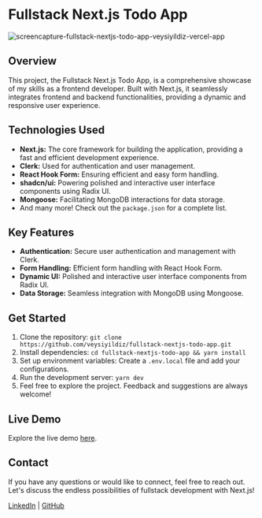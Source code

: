 # Fullstack Next.js Todo App

![screencapture-fullstack-nextjs-todo-app-veysiyildiz-vercel-app](https://github.com/veysiyildiz/fullstack-nextjs-todo-app/assets/2284134/facc4c8e-5a46-4698-855a-51d89ecf27a7)

## Overview

This project, the Fullstack Next.js Todo App, is a comprehensive showcase of my skills as a frontend developer. Built with Next.js, it seamlessly integrates frontend and backend functionalities, providing a dynamic and responsive user experience.

## Technologies Used

- **Next.js:** The core framework for building the application, providing a fast and efficient development experience.
- **Clerk:** Used for authentication and user management.
- **React Hook Form:** Ensuring efficient and easy form handling.
- **shadcn/ui:** Powering polished and interactive user interface components using Radix UI.
- **Mongoose:** Facilitating MongoDB interactions for data storage.
- And many more! Check out the `package.json` for a complete list.

## Key Features

- **Authentication:** Secure user authentication and management with Clerk.
- **Form Handling:** Efficient form handling with React Hook Form.
- **Dynamic UI:** Polished and interactive user interface components from Radix UI.
- **Data Storage:** Seamless integration with MongoDB using Mongoose.

## Get Started

1. Clone the repository: `git clone https://github.com/veysiyildiz/fullstack-nextjs-todo-app.git`
2. Install dependencies: `cd fullstack-nextjs-todo-app && yarn install`
3. Set up environment variables: Create a `.env.local` file and add your configurations.
4. Run the development server: `yarn dev`
5. Feel free to explore the project. Feedback and suggestions are always welcome!

## Live Demo

Explore the live demo [here](https://fullstack-nextjs-todo-app-veysiyildiz.vercel.app/).

## Contact

If you have any questions or would like to connect, feel free to reach out. Let's discuss the endless possibilities of fullstack development with Next.js!

[LinkedIn](https://www.linkedin.com/in/veysiyildiz/) | [GitHub](https://github.com/veysiyildiz/)